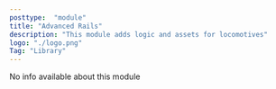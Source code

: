 ```yaml
---
posttype:  "module"  
title: "Advanced Rails"
description: "This module adds logic and assets for locomotives"
logo: "./logo.png"
Tag: "Library"
---
```

No info available about this module
